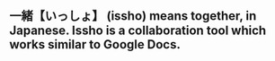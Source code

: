 ## 一緒【いっしょ】 (issho) means together, in Japanese. Issho is a collaboration tool which works similar to Google Docs.
